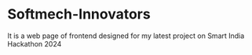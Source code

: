 # Softmech-Innovators
It is a web page of frontend designed for my latest project on Smart India Hackathon 2024
